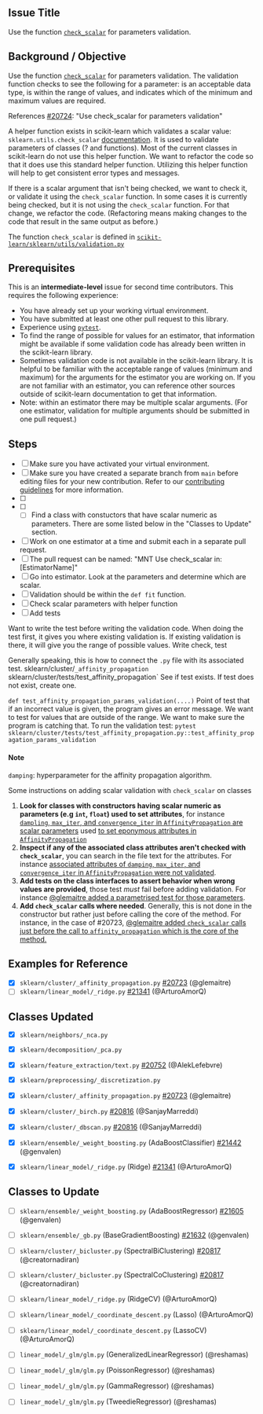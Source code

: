 ## Issue Title
Use the function [`check_scalar`](https://scikit-learn.org/dev/modules/generated/sklearn.utils.check_scalar.html?highlight=check_scalar#sklearn.utils.check_scalar) for parameters validation. 

## Background / Objective

Use the function [`check_scalar`](https://scikit-learn.org/dev/modules/generated/sklearn.utils.check_scalar.html?highlight=check_scalar#sklearn.utils.check_scalar) for parameters validation. The validation function checks to see the following for a parameter: is an acceptable data type, is within the range of values, and indicates which of the minimum and maximum values are required.

References [#20724](https://github.com/scikit-learn/scikit-learn/issues/20724): "Use check_scalar for parameters validation"

A helper function exists in scikit-learn which validates a scalar value: `sklearn.utils.check_scalar` [documentation](https://scikit-learn.org/stable/modules/generated/sklearn.utils.check_scalar.html). 
It is used to validate parameters of classes (? and functions). Most of the current classes in scikit-learn do not use this helper function.  We want to refactor the code so that it does use this standard helper function. Utilizing this helper function will help to get consistent error types and messages.

If there is a scalar argument that isn't being checked, we want to check it, or validate it using the `check_scalar` function.  In some cases it is currently being checked, but it is not using the `check_scalar` function.  For that change, we refactor the code.  (Refactoring means making changes to the code that result in the same output as before.)

The function `check_scalar` is defined in [`scikit-learn/sklearn/utils/validation.py`](https://github.com/scikit-learn/scikit-learn/blob/6077d52b706d118c0d9fb1e69c254bc67e15b078/sklearn/utils/validation.py)


## Prerequisites
This is an **intermediate-level** issue for second time contributors. This requires the following experience:
- You have already set up your working virtual environment.
- You have submitted at least one other pull request to this library.
- Experience using [`pytest`](https://docs.pytest.org/en/6.2.x/).
- To find the range of possible for values for an estimator, that information might be available if some validation code has already been written in the scikit-learn library.
- Sometimes validation code is not available in the scikit-learn library.  It is helpful to be familiar with the acceptable range of values (minimum and maximum) for the arguments for the estimator you are working on. If you are not familiar with an estimator, you can reference other sources outside of scikit-learn documentation to get that information. 
- Note: within an estimator there may be multiple scalar arguments. (For one estimator, validation for multiple arguments should be submitted in one pull request.)



## Steps
- [ ] Make sure you have activated your virtual environment.
- [ ] Make sure you have created a separate branch from `main` before editing files for your new contribution. Refer to our [contributing guidelines](https://scikit-learn.org/dev/developers/contributing.html#how-to-contribute) for more information.
- [ ] 
- [ ] - [ ] Find a class with constuctors that have scalar numeric as parameters. There are some listed below in the "Classes to Update" section. 

- [ ] Work on one estimator at a time and submit each in a separate pull request. 
- [ ] The pull request can be named:  "MNT Use check_scalar in: [EstimatorName]"
- [ ] Go into estimator.  Look at the parameters and determine which are scalar.
- [ ] Validation should be within the `def fit` function. 
- [ ] Check scalar parameters with helper function
- [ ] Add tests

Want to write the test before writing the validation code.  When doing the test first, it gives you where existing validation is.  If existing validation is there, it will give you the range of possible values. 
Write check, test 

Generally speaking, this is how to connect the `.py` file with its associated test.
sklearn/cluster/`_affinity_propagation`
sklearn/cluster/tests/test_affinity_propagation`
See if test exists.  If test does not exist, create one.

`def test_affinity_propagation_params_validation(....)`
Point of test that if an incorrect value is given, the program gives an error message.
We want to test for values that are outside of the range. We want to make sure the program is catching that.
To run the validation test:  `pytest sklearn/cluster/tests/test_affinity_propagation.py::test_affinity_propagation_params_validation`

#### Note
`damping`:  hyperparameter for the affinity propagation algorithm.


Some instructions on adding scalar validation with `check_scalar` on classes
 
1. **Look for classes with constructors having scalar numeric as parameters (e.g `int`, `float`) used to set attributes**, for instance [`dampling`, `max_iter`, and `convergence_iter` in `AffinityPropagation` are scalar parameters]( https://github.com/scikit-learn/scikit-learn/pull/20723/files#diff-62083de22888eadb572404f8f7255a19a74370eeaf2a893858b066d90ada979eL273-L285)  used [to set eponymous attributes in `AffinityPropagation`](https://github.com/scikit-learn/scikit-learn/pull/20723/files#diff-62083de22888eadb572404f8f7255a19a74370eeaf2a893858b066d90ada979eR404-R406)
1. **Inspect if any of the associated class attributes aren't checked with `check_scalar`**, you can search in the file text for the attributes. For instance [associated attributes of `damping`, `max_iter`, and `convergence_iter` in `AffinityPropagation` were not validated](https://github.com/scikit-learn/scikit-learn/pull/20723/files#diff-62083de22888eadb572404f8f7255a19a74370eeaf2a893858b066d90ada979eL458).
1. **Add tests on the class interfaces to assert behavior when wrong values are provided**, those test _must_ fail before adding validation. For instance [@glemaitre added a parametrised test for those parameters](https://github.com/scikit-learn/scikit-learn/pull/20723/files#diff-35c6902baaa6b79819df8746c45a68f5d9057003fcd4189ac1d44213ac1eced2R76-R95).
1. **Add `check_scalar` calls where needed**. Generally, this is not done in the constructor but rather just before calling the core of the method. For instance, in the case of #20723, [@glemaitre added `check_scalar` calls just before the call to `affinity_propagation` which is the core of the method.](https://github.com/scikit-learn/scikit-learn/pull/20723/files#diff-62083de22888eadb572404f8f7255a19a74370eeaf2a893858b066d90ada979eR460-R475)

## Examples for Reference
- [x] `sklearn/cluster/_affinity_propagation.py`  [#20723](https://github.com/scikit-learn/scikit-learn/pull/20723) (@glemaitre)
- [ ] `sklearn/linear_model/_ridge.py`  [#21341](https://github.com/scikit-learn/scikit-learn/pull/21341) (@ArturoAmorQ)

## Classes Updated
- [x] `sklearn/neighbors/_nca.py`
- [x] `sklearn/decomposition/_pca.py`
- [x] `sklearn/feature_extraction/text.py`    [#20752](https://github.com/scikit-learn/scikit-learn/pull/20752) (@AlekLefebvre)
- [x] `sklearn/preprocessing/_discretization.py`
- [x] `sklearn/cluster/_affinity_propagation.py`  [#20723](https://github.com/scikit-learn/scikit-learn/pull/20723) (@glemaitre)
- [x] `sklearn/cluster/_birch.py`  [#20816](https://github.com/scikit-learn/scikit-learn/pull/20816) (@SanjayMarreddi)
- [x] `sklearn/cluster/_dbscan.py`  [#20816](https://github.com/scikit-learn/scikit-learn/pull/20816) (@SanjayMarreddi)
- [x] `sklearn/ensemble/_weight_boosting.py` (AdaBoostClassifier)  [#21442](https://github.com/scikit-learn/scikit-learn/pull/21442) (@genvalen)
- [x] `sklearn/linear_model/_ridge.py`  (Ridge) [#21341](https://github.com/scikit-learn/scikit-learn/pull/21341) (@ArturoAmorQ)


## Classes to Update
- [ ] `sklearn/ensemble/_weight_boosting.py` (AdaBoostRegressor)  [#21605](https://github.com/scikit-learn/scikit-learn/pull/21605) (@genvalen)
- [ ] `sklearn/ensemble/_gb.py` (BaseGradientBoosting)  [#21632](https://github.com/scikit-learn/scikit-learn/pull/21632) (@genvalen)
- [ ] `sklearn/cluster/_bicluster.py` (SpectralBiClustering)  [#20817](https://github.com/scikit-learn/scikit-learn/pull/20817) (@creatornadiran)
- [ ] `sklearn/cluster/_bicluster.py` (SpectralCoClustering)  [#20817](https://github.com/scikit-learn/scikit-learn/pull/20817) (@creatornadiran)
- [ ] `sklearn/linear_model/_ridge.py`  (RidgeCV)      (@ArturoAmorQ)
- [ ] `sklearn/linear_model/_coordinate_descent.py` (Lasso) (@ArturoAmorQ)
- [ ] `sklearn/linear_model/_coordinate_descent.py` (LassoCV) (@ArturoAmorQ)
- [ ] `linear_model/_glm/glm.py` (GeneralizedLinearRegressor) (@reshamas)
- [ ] `linear_model/_glm/glm.py` (PoissonRegressor)  (@reshamas)
- [ ] `linear_model/_glm/glm.py` (GammaRegressor)  (@reshamas)
- [ ] `linear_model/_glm/glm.py` (TweedieRegressor)  (@reshamas)

